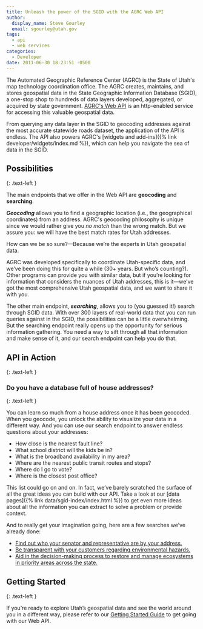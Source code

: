 ```yaml
---
title: Unleash the power of the SGID with the AGRC Web API
author:
  display_name: Steve Gourley
  email: sgourley@utah.gov
tags:
  - api
  - web services
categories:
  - Developer
date: 2011-06-30 18:23:51 -0500
---
```

<i class="fas fa-2x fa-fw fa-magic"></i> The Automated Geographic Reference Center (AGRC) is the State of Utah's map technology coordination office. The AGRC creates, maintains, and stores geospatial data in the State Geographic Information Database (SGID), a one-stop shop to hundreds of data layers developed, aggregated, or acquired by state government. [AGRC's Web API](https://api.mapserv.utah.gov) is an http-enabled service for accessing this valuable geospatial data.

From querying any data layer in the SGID to geocoding addresses against the most accurate statewide roads dataset, the application of the API is endless. The API also powers AGRC's [widgets and add-ins]({% link developer/widgets/index.md %}), which can help you navigate the sea of data in the SGID.

## Possibilities
{: .text-left }

The main endpoints that we offer in the Web API are **geocoding** and **searching**.

_**Geocoding**_ allows you to find a geographic location (i.e., the geographical coordinates) from an address. AGRC's geocoding philosophy is unique since we would rather give you _no match_ than the wrong match. But we assure you: we will have the best match rates for Utah addresses.

How can we be so sure?—Because we’re the experts in Utah geospatial data.

AGRC was developed specifically to coordinate Utah-specific data, and we’ve been doing this for quite a while (30+ years. But who’s counting?). Other programs can provide you with similar data, but if you’re looking for information that considers the nuances of Utah addresses, this is it—we’ve got the most comprehensive Utah geospatial data, and we want to share it with you.

The other main endpoint, _**searching**_, allows you to (you guessed it!) search through SGID data. With over 300 layers of real-world data that you can run queries against in the SGID, the possibilities can be a little overwhelming. But the searching endpoint really opens up the opportunity for serious information gathering. You need a way to sift through all that information and make sense of it, and our search endpoint can help you do that.

## API in Action
{: .text-left }

### Do you have a database full of house addresses?
{: .text-left }

You can learn so much from a house address once it has been geocoded. When you geocode, you unlock the ability to visualize your data in a different way. And you can use our search endpoint to answer endless questions about your addresses:

- How close is the nearest fault line?
- What school district will the kids be in?
- What is the broadband availability in my area?
- Where are the nearest public transit routes and stops?
- Where do I go to vote?
- Where is the closest post office?

This list could go on and on. In fact, we’ve barely scratched the surface of all the great ideas you can build with our API. Take a look at our [data pages]({% link data/sgid-index/index.html %}) to get even more ideas about all the information you can extract to solve a problem or provide context.

And to really get your imagination going, here are a few searches we’ve already done:

- [Find out who your senator and representative are by your address.](https://le.utah.gov/GIS/findDistrict.jsp)
- [Be transparent with your customers regarding environmental hazards.](https://enviro.deq.utah.gov/)
- [Aid in the decision-making process to restore and manage ecosystems in priority areas across the state.](https://wri.utah.gov/)

## Getting Started
{: .text-left }

If you’re ready to explore Utah’s geospatial data and see the world around you in a different way, please refer to our [Getting Started Guide](https://developer.mapserv.utah.gov/StartupGuide) to get going with our Web API.

